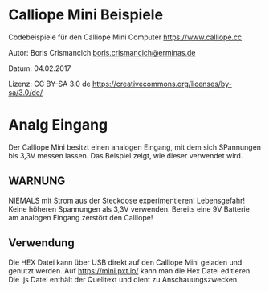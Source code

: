 # Calliope Mini Beispiele
Codebeispiele für den Calliope Mini Computer https://www.calliope.cc

Autor: Boris Crismancich <boris.crismancich@erminas.de>

Datum: 04.02.2017

Lizenz: CC BY-SA 3.0 de https://creativecommons.org/licenses/by-sa/3.0/de/

# Analg Eingang
Der Calliope Mini besitzt einen analogen Eingang, mit dem sich SPannungen bis 3,3V messen lassen. Das Beispiel zeigt, wie dieser verwendet wird.

## WARNUNG
NIEMALS mit Strom aus der Steckdose experimentieren! Lebensgefahr! Keine höheren Spannungen als 3,3V verwenden. Bereits eine 9V Batterie am analogen Eingang zerstört den Calliope!

## Verwendung
Die HEX Datei kann über USB direkt auf den Calliope Mini geladen und genutzt werden. Auf https://mini.pxt.io/ kann man die Hex Datei editieren. Die .js Datei enthält der Quelltext und dient zu Anschauungszwecken.
